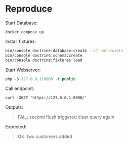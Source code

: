 # Reproduce

Start Database:

```
docker compose up
```

Install fixtures:

```bash
bin/console doctrine:database:create --if-not-exists
bin/console doctrine:schema:create
bin/console doctrine:fixtures:load
```

Start Webserver:

```php
php -S 127.0.0.1:8000 -t public
```

Call endpoint:

```
curl -XGET 'https://127.0.0.1:8000/'
```

Outputs:

> FAIL: second flush triggered clear query again

Expected:

> OK: two customers added
